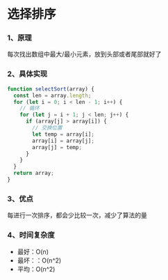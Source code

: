 # 选择排序

### 1、原理

每次找出数组中最大/最小元素，放到头部或者尾部就好了

### 2、具体实现

```javascript
function selectSort(array) {
  const len = array.length;
  for (let i = 0; i < len - 1; i++) {
    // 循环
    for (let j = i + 1; j < len; j++) {
      if (array[j] > array[i]) {
        // 交换位置
        let temp = array[i];
        array[i] = array[j];
        array[j] = temp;
      }
    }
  }
  return array;
}
```

### 3、优点

每进行一次排序，都会少比较一次，减少了算法的量

### 4、时间复杂度

- 最好：O(n)
- 最坏：：O(n^2)
- 平均：O(n^2)
